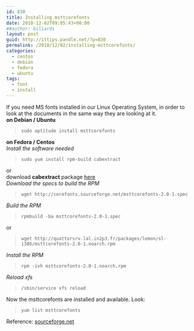 ```yaml
---
id: 830
title: Installing msttcorefonts
date: 2010-12-02T09:05:43+00:00
##author: biliards
layout: post
guid: http://ittips.pandle.net/?p=830
permalink: /2010/12/02/installing-msttcorefonts/
categories:
  - centos
  - debian
  - fedora
  - ubuntu
tags:
  - font
  - install
---
```

If you need MS fonts installed in our Linux Operating System, in order to look at the documents in the same way they are looking at it.  
**on Debian / Ubuntu**  
> `sudo aptitude install msttcorefonts`  

**on Fedora / Centos**  
_Install the software needed_  
> `sudo yum install rpm-build cabextract`  

or  
download **cabextract** package [here](http://www.cabextract.org.uk/)  
_Download the specs to build the RPM_  
> `wget http://corefonts.sourceforge.net/msttcorefonts-2.0-1.spec`  

_Build the RPM_  
> `rpmbuild -ba msttcorefonts-2.0-1.spec`  

or  
> `wget http://quattorsrv.lal.in2p3.fr/packages/lemon/sl-i386/msttcorefonts-2.0-1.noarch.rpm`  

_Install the RPM_  
> `rpm -ivh msttcorefonts-2.0-1.noarch.rpm`  

_Reload xfs_  
> `/sbin/service xfs reload`  

Now the msttcorefonts are installed and available. Look:  
> `yum list msttcorefonts`

Reference: [sourceforge.net](http://corefonts.sourceforge.net/)
